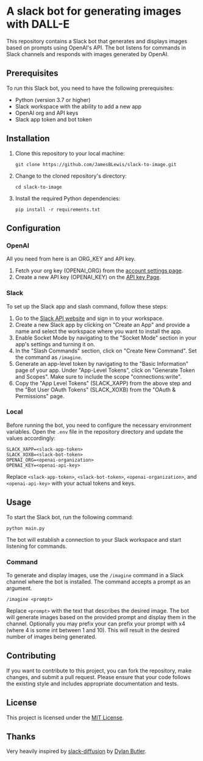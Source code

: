 # A slack bot for generating images with DALL-E


This repository contains a Slack bot that generates and displays images based on prompts using OpenAI's API. The bot listens for commands in Slack channels and responds with images generated by OpenAI.

## Prerequisites

To run this Slack bot, you need to have the following prerequisites:

- Python (version 3.7 or higher)
- Slack workspace with the ability to add a new app
- OpenAI org and API keys
- Slack app token and bot token

## Installation

1. Clone this repository to your local machine:

   ```
   git clone https://github.com/JamesBLewis/slack-to-image.git
   ```

2. Change to the cloned repository's directory:

   ```
   cd slack-to-image
   ```

3. Install the required Python dependencies:

   ```
   pip install -r requirements.txt
   ```

## Configuration

### OpenAI

All you need from here is an ORG_KEY and API key.

1. Fetch your org key (OPENAI_ORG) from the [account settings page](https://platform.openai.com/account/org-settings).
2. Create a new API key (OPENAI_KEY) on the [API key Page](https://platform.openai.com/account/api-keys).

### Slack

To set up the Slack app and slash command, follow these steps:

1. Go to the [Slack API website](https://api.slack.com/apps?new_app=1) and sign in to your workspace.
2. Create a new Slack app by clicking on "Create an App" and provide a name and select the workspace where you want to install the app.
3. Enable Socket Mode by navigating to the "Socket Mode" section in your app's settings and turning it on.
4. In the "Slash Commands" section, click on "Create New Command". Set the command as `/imagine`.
5. Generate an app-level token by navigating to the "Basic Information" page of your app. Under "App-Level Tokens", click on "Generate Token and Scopes". Make sure to include the scope "connections:write".
6. Copy the "App Level Tokens" (SLACK_XAPP) from the above step and the "Bot User OAuth Tokens" (SLACK_XOXB) from the "OAuth & Permissions" page.

### Local

Before running the bot, you need to configure the necessary environment variables. Open the `.env` file in the repository directory and update the values accordingly:

```plaintext
SLACK_XAPP=<slack-app-token>
SLACK_XOXB=<slack-bot-token>
OPENAI_ORG=<openai-organization>
OPENAI_KEY=<openai-api-key>
```

Replace `<slack-app-token>`, `<slack-bot-token>`, `<openai-organization>`, and `<openai-api-key>` with your actual tokens and keys.

## Usage

To start the Slack bot, run the following command:

```
python main.py
```

The bot will establish a connection to your Slack workspace and start listening for commands.

### Command

To generate and display images, use the `/imagine` command in a Slack channel where the bot is installed. The command accepts a prompt as an argument.

```
/imagine <prompt>
```

Replace `<prompt>` with the text that describes the desired image. The bot will generate images based on the provided prompt and display them in the channel. Optionally you may prefix your can prefix your prompt with x4 (where 4 is some int between 1 and 10). This will result in the desired number of images being generated.

## Contributing

If you want to contribute to this project, you can fork the repository, make changes, and submit a pull request. Please ensure that your code follows the existing style and includes appropriate documentation and tests.

## License

This project is licensed under the [MIT License](LICENSE).

## Thanks

Very heavily inspired by [slack-diffusion](https://github.com/dbut2/slack-diffusion) by [Dylan Butler](https://github.com/dbut2).
